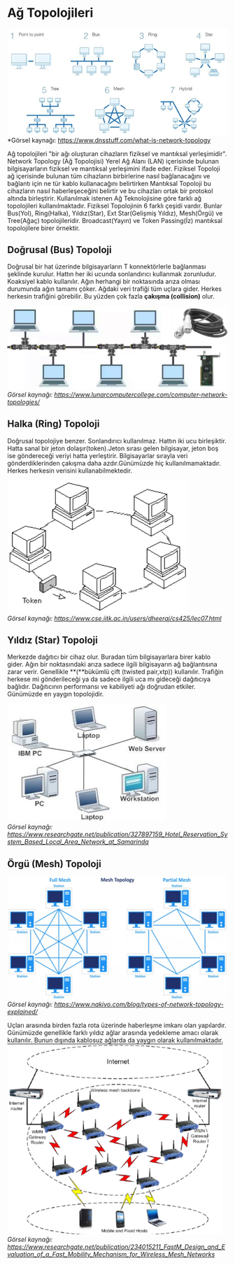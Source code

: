 # Ağ Topolojileri 
![Topolojiler](images/B02-Topolojiler.jpg)  
*Görsel kaynağı: https://www.dnsstuff.com/what-is-network-topology

Ağ topolojileri "bir ağı oluşturan cihazların fiziksel ve mantıksal yerleşimidir". Network Topology (Ağ Topolojisi) Yerel Ağ Alanı (LAN) içerisinde bulunan bilgisayarların fiziksel ve mantıksal yerleşimini ifade eder. Fiziksel Topoloji ağ içerisinde bulunan tüm cihazların birbirlerine nasıl bağlanacağını ve bağlantı için ne tür kablo kullanacağını belirtirken Mantıksal Topoloji bu cihazların nasıl haberleşeceğini belirtir ve bu cihazları ortak bir protokol altında birleştirir. Kullanılmak istenen Ağ Teknolojisine göre farklı ağ topolojileri kullanılmaktadır. Fiziksel Topolojinin 6 farklı çeşidi vardır. Bunlar Bus(Yol), Ring(Halka), Yıldız(Star), Ext Star(Gelişmiş Yıldız), Mesh(Örgü) ve Tree(Ağaç) topolojileridir.
Broadcast(Yayın) ve Token Passing(İz) mantıksal topolojilere birer
örnektir.

## Doğrusal (Bus) Topoloji
Doğrusal bir hat üzerinde bilgisayarların T konnektörlerle bağlanması
şeklinde kurulur. Hattın her iki ucunda sonlandırıcı kullanmak
zorunludur. Koaksiyel kablo kullanılır. Ağın herhangi bir noktasında
arıza olması durumunda ağın tamamı çöker. Ağdaki veri trafiği tüm uçlara
gider. Herkes herkesin trafiğini görebilir. Bu yüzden çok fazla
**çakışma (collision)** olur.

![Doğrusal Topoloji](images/B02-DogrusalTopoloji.png)  
*Görsel kaynağı: https://www.lunarcomputercollege.com/computer-network-topologies/*

## Halka (Ring) Topoloji
Doğrusal topolojiye benzer. Sonlandırıcı kullanılmaz. Hattın iki ucu
birleşiktir. Hatta sanal bir jeton dolaşır(token).Jeton sırası gelen
bilgisayar, jeton boş ise göndereceği veriyi hatta yerleştirir.
Bilgisayarlar sırayla veri gönderdiklerinden çakışma daha
azdır.Günümüzde hiç kullanılmamaktadır. Herkes herkesin verisini
kullanabilmektedir.

![Halka Topoloji](images/B02-HalkaTopoloji.png)  
*Görsel kaynağı: https://www.cse.iitk.ac.in/users/dheeraj/cs425/lec07.html*

## Yıldız (Star) Topoloji
Merkezde dağıtıcı bir cihaz olur. Buradan tüm bilgisayarlara birer kablo
gider. Ağın bir noktasındaki arıza sadece ilgili bilgisayarın ağ
bağlantısına zarar verir. Genellikle **(**bükümlü çift (twisted
pair,xtp)) kullanılır. Trafiğin herkese mi gönderileceği ya da sadece
ilgili uca mı gideceği dağıtıcıya bağlıdır. Dağıtıcının performansı ve
kabiliyeti ağı doğrudan etkiler. Günümüzde en yaygın topolojidir.

![Yıldız Topoloji](images/B02-YildizTopoloji.png)  
*Görsel kaynağı: https://www.researchgate.net/publication/327897159_Hotel_Reservation_System_Based_Local_Area_Network_at_Samarinda*

## Örgü (Mesh) Topoloji

![Örgü Topoloji](images/B02-OrguTopoloji.png)  
*Görsel kaynağı: https://www.nakivo.com/blog/types-of-network-topology-explained/*

Uçları arasında birden fazla rota üzerinde haberleşme imkanı olan
yapılardır. Günümüzde genellikle farklı yıldız ağlar arasında yedekleme
amacı olarak kullanılır. Bunun dışında kablosuz ağlarda da yaygın olarak kullanılmaktadır.
![Örgü Topoloji](images/B02-WifiOrguTopoloji.png)  
*Görsel kaynağı: https://www.researchgate.net/publication/234015211_FastM_Design_and_Evaluation_of_a_Fast_Mobility_Mechanism_for_Wireless_Mesh_Networks*